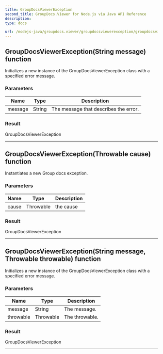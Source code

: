 ```yaml
---
title: GroupDocsViewerException
second_title: GroupDocs.Viewer for Node.js via Java API Reference
description: 
type: docs

url: /nodejs-java/groupdocs.viewer/groupdocsviewerexception/groupdocsviewerexception/
---
```


## GroupDocsViewerException(String message) function

 Initializes a new instance of the  GroupDocsViewerException class with a specified error message.
 

### Parameters

| Name | Type | Description |
| --- | --- | --- |
| message | String | The message that describes the error. |

### Result
GroupDocsViewerException


---


## GroupDocsViewerException(Throwable cause) function
Instantiates a new Group docs exception.

### Parameters

| Name | Type | Description |
| --- | --- | --- |
| cause | Throwable | the cause |

### Result
GroupDocsViewerException


---


## GroupDocsViewerException(String message, Throwable throwable) function

 Initializes a new instance of the  GroupDocsViewerException class with a specified error message.
 

### Parameters

| Name | Type | Description |
| --- | --- | --- |
| message | String | The message. |
| throwable | Throwable | The throwable. |

### Result
GroupDocsViewerException


---


